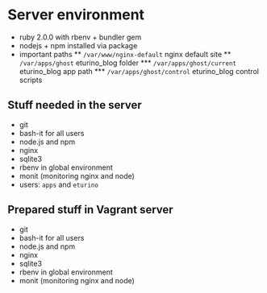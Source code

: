 # Server environment #

* ruby 2.0.0 with rbenv + bundler gem
* nodejs + npm installed via package
* important paths
** `/var/www/nginx-default` nginx default site
** `/var/apps/ghost` eturino_blog folder
*** `/var/apps/ghost/current` eturino_blog app path
*** `/var/apps/ghost/control` eturino_blog control scripts


## Stuff needed in the server ##

* git
* bash-it for all users
* node.js and npm
* nginx
* sqlite3
* rbenv in global environment
* monit (monitoring nginx and node)
* users: `apps` and `eturino`


## Prepared stuff in Vagrant server ##

* git
* bash-it for all users
* node.js and npm
* nginx
* sqlite3
* rbenv in global environment
* monit (monitoring nginx and node)



